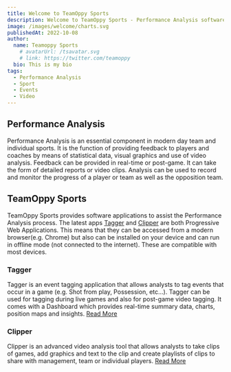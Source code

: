 ```yaml
---
title: Welcome to TeamOppy Sports
description: Welcome to TeamOppy Sports - Performance Analysis software.
image: /images/welcome/charts.svg
publishedAt: 2022-10-08
author:
  name: Teamoppy Sports
    # avatarUrl: /tsavatar.svg
    # link: https://twitter.com/teamoppy
  bio: This is my bio
tags:
  - Performance Analysis
  - Sport
  - Events
  - Video
---
```


## Performance Analysis

Performance Analysis is an essential component in modern day team and individual sports. It is the function of providing feedback to players and coaches by means of statistical data, visual graphics and use of video analysis. Feedback can be provided in real-time or post-game. It can take the form of detailed reports or video clips. Analysis can be used to record and monitor the progress of a player or team as well as the opposition team. 

## TeamOppy Sports

TeamOppy Sports provides software applications to assist the Performance Analysis process. The latest apps [Tagger](https://tagger.teamoppy.com) and [Clipper](https://clipper.teamoppy.com) are both Progressive Web Applications. This means that they can be accessed from a modern browser(e.g. Chrome) but also can be installed on your device and can run in offline mode (not connected to the internet). These are compatible with most devices.

### Tagger

Tagger is an event tagging application that allows analysts to tag events that occur in a game (e.g. Shot from play, Possession, etc...). Tagger can be used for tagging during live games and also for post-game video tagging. It comes with a Dashboard which provides real-time summary data, charts, position maps and insights. [Read More](/blog/tagger)

### Clipper

Clipper is an advanced video analysis tool that allows analysts to take clips of games, add graphics and text to the clip and create playlists of clips to share with management, team or individual players. [Read More](/blog/clipper)